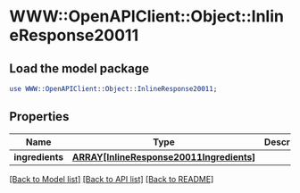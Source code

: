 # WWW::OpenAPIClient::Object::InlineResponse20011

## Load the model package
```perl
use WWW::OpenAPIClient::Object::InlineResponse20011;
```

## Properties
Name | Type | Description | Notes
------------ | ------------- | ------------- | -------------
**ingredients** | [**ARRAY[InlineResponse20011Ingredients]**](InlineResponse20011Ingredients.md) |  | 

[[Back to Model list]](../README.md#documentation-for-models) [[Back to API list]](../README.md#documentation-for-api-endpoints) [[Back to README]](../README.md)


